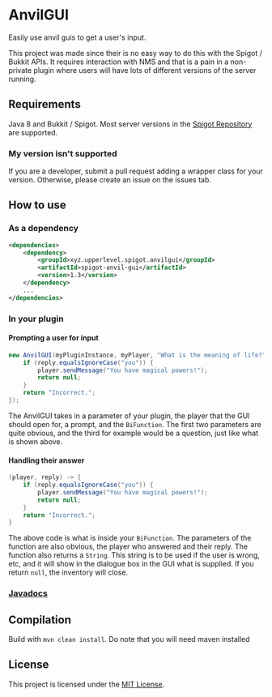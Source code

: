 # AnvilGUI
Easily use anvil guis to get a user's input.

This project was made since their is no easy way to do this with the Spigot / Bukkit APIs. It requires interaction
with NMS and that is a pain in a non-private plugin where users will have lots of different versions of the server
running.

## Requirements
Java 8 and Bukkit / Spigot. Most server versions in the [Spigot Repository](https://hub.spigotmc.org/nexus/) are supported.

### My version isn't supported
If you are a developer, submit a pull request adding a wrapper class for your version. Otherwise, please create an issue
on the issues tab. 

## How to use

### As a dependency

```xml
<dependencies>
    <dependency>
        <groupId>xyz.upperlevel.spigot.anvilgui</groupId>
        <artifactId>spigot-anvil-gui</artifactId>
        <version>1.3</version>
    </dependency>
    ...
</dependencies>
```

### In your plugin

#### Prompting a user for input

```java
new AnvilGUI(myPluginInstance, myPlayer, "What is the meaning of life?", (player, reply) -> {
    if (reply.equalsIgnoreCase("you")) {
        player.sendMessage("You have magical powers!");
        return null;
    }
    return "Incorrect.";
});
```
The AnvilGUI takes in a parameter of your plugin, the player that the GUI should open for, a prompt, and the
`BiFunction`. The first two parameters are quite obvious, and the third for example would be a question, just like
what is shown above.

#### Handling their answer

```java
(player, reply) -> {
    if (reply.equalsIgnoreCase("you")) {
        player.sendMessage("You have magical powers!");
        return null;
    }
    return "Incorrect.";
}
```
The above code is what is inside your `BiFunction`. The parameters of the function are also obvious, the player who answered
and their reply. The function also returns a `String`. This string is to be used if the user is wrong, etc,
and it will show in the dialogue box in the GUI what is supplied. If you return `null`, the inventory will close.

### [Javadocs](http://docs.wesjd.net/AnvilGUI/)

## Compilation

Build with `mvn clean install`. Do note that you will need maven installed

## License

This project is licensed under the [MIT License](LICENSE).

